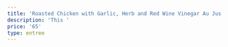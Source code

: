 ```yaml
---
title: 'Roasted Chicken with Garlic, Herb and Red Wine Vinegar Au Jus '
description: 'This '
price: '65'
type: entree
---
```


